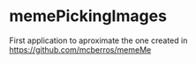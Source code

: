 # memePickingImages
First application to aproximate the one created in https://github.com/mcberros/memeMe


